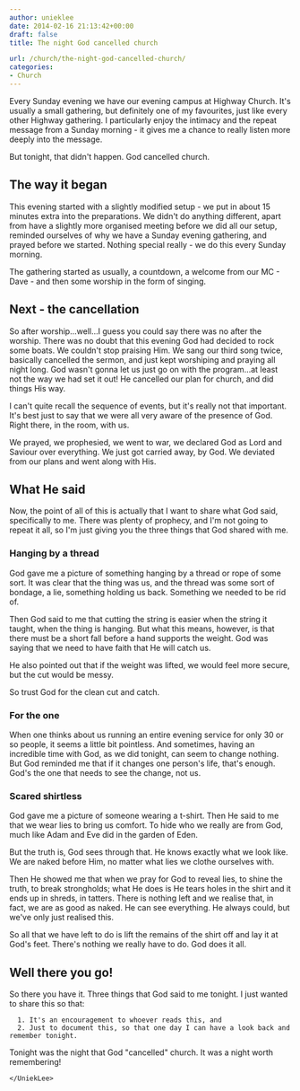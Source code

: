 ```yaml
---
author: unieklee
date: 2014-02-16 21:13:42+00:00
draft: false
title: The night God cancelled church

url: /church/the-night-god-cancelled-church/
categories:
- Church
---
```


Every Sunday evening we have our evening campus at Highway Church. It's usually a small gathering, but definitely one of my favourites, just like every other Highway gathering. I particularly enjoy the intimacy and the repeat message from a Sunday morning - it gives me a chance to really listen more deeply into the message.

But tonight, that didn't happen. God cancelled church.


## The way it began


This evening started with a slightly modified setup - we put in about 15 minutes extra into the preparations. We didn't do anything different, apart from have a slightly more organised meeting before we did all our setup, reminded ourselves of why we have a Sunday evening gathering, and prayed before we started. Nothing special really - we do this every Sunday morning.

The gathering started as usually, a countdown, a welcome from our MC - Dave - and then some worship in the form of singing.


## Next - the cancellation


So after worship...well...I guess you could say there was no after the worship. There was no doubt that this evening God had decided to rock some boats. We couldn't stop praising Him. We sang our third song twice, basically cancelled the sermon, and just kept worshiping and praying all night long. God wasn't gonna let us just go on with the program...at least not the way we had set it out! He cancelled our plan for church, and did things His way.

I can't quite recall the sequence of events, but it's really not that important. It's best just to say that we were all very aware of the presence of God. Right there, in the room, with us.

We prayed, we prophesied, we went to war, we declared God as Lord and Saviour over everything. We just got carried away, by God. We deviated from our plans and went along with His.


## What He said


Now, the point of all of this is actually that I want to share what God said, specifically to me. There was plenty of prophecy, and I'm not going to repeat it all, so I'm just giving you the three things that God shared with me.


### Hanging by a thread


God gave me a picture of something hanging by a thread or rope of some sort. It was clear that the thing was us, and the thread was some sort of bondage, a lie, something holding us back. Something we needed to be rid of.

Then God said to me that cutting the string is easier when the string it taught, when the thing is hanging. But what this means, however, is that there must be a short fall before a hand supports the weight. God was saying that we need to have faith that He will catch us.

He also pointed out that if the weight was lifted, we would feel more secure, but the cut would be messy.

So trust God for the clean cut and catch.


### For the one


When one thinks about us running an entire evening service for only 30 or so people, it seems a little bit pointless. And sometimes, having an incredible time with God, as we did tonight, can seem to change nothing. But God reminded me that if it changes one person's life, that's enough. God's the one that needs to see the change, not us.


### Scared shirtless


God gave me a picture of someone wearing a t-shirt. Then He said to me that we wear lies to bring us comfort. To hide who we really are from God, much like Adam and Eve did in the garden of Eden.

But the truth is, God sees through that. He knows exactly what we look like. We are naked before Him, no matter what lies we clothe ourselves with.

Then He showed me that when we pray for God to reveal lies, to shine the truth, to break strongholds; what He does is He tears holes in the shirt and it ends up in shreds, in tatters. There is nothing left and we realise that, in fact, we are as good as naked. He can see everything. He always could, but we've only just realised this.

So all that we have left to do is lift the remains of the shirt off and lay it at God's feet. There's nothing we really have to do. God does it all.


## Well there you go!


So there you have it. Three things that God said to me tonight. I just wanted to share this so that:



	  1. It's an encouragement to whoever reads this, and
	  2. Just to document this, so that one day I can have a look back and remember tonight.

Tonight was the night that God "cancelled" church. It was a night worth remembering!

`</UniekLee>`

